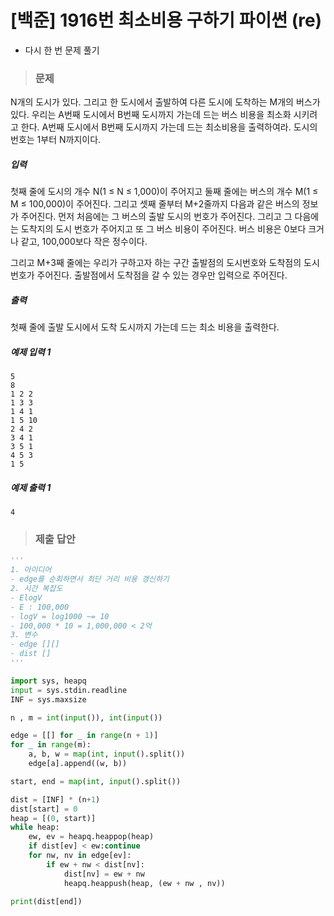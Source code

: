 # [백준] 1916번 최소비용 구하기 파이썬 (re)

- 다시 한 번 문제 풀기

> ### 문제

N개의 도시가 있다. 그리고 한 도시에서 출발하여 다른 도시에 도착하는 M개의 버스가 있다. 우리는 A번째 도시에서 B번째 도시까지 가는데 드는 버스 비용을 최소화 시키려고 한다. A번째 도시에서 B번째 도시까지 가는데 드는 최소비용을 출력하여라. 도시의 번호는 1부터 N까지이다.

##### 입력

첫째 줄에 도시의 개수 N(1 ≤ N ≤ 1,000)이 주어지고 둘째 줄에는 버스의 개수 M(1 ≤ M ≤ 100,000)이 주어진다. 그리고 셋째 줄부터 M+2줄까지 다음과 같은 버스의 정보가 주어진다. 먼저 처음에는 그 버스의 출발 도시의 번호가 주어진다. 그리고 그 다음에는 도착지의 도시 번호가 주어지고 또 그 버스 비용이 주어진다. 버스 비용은 0보다 크거나 같고, 100,000보다 작은 정수이다.

그리고 M+3째 줄에는 우리가 구하고자 하는 구간 출발점의 도시번호와 도착점의 도시번호가 주어진다. 출발점에서 도착점을 갈 수 있는 경우만 입력으로 주어진다.

##### 출력

첫째 줄에 출발 도시에서 도착 도시까지 가는데 드는 최소 비용을 출력한다.

##### 예제 입력 1

```
5
8
1 2 2
1 3 3
1 4 1
1 5 10
2 4 2
3 4 1
3 5 1
4 5 3
1 5
```

##### 예제 출력 1

```
4
```

> ### 제출 답안

```python
'''
1. 아이디어
- edge를 순회하면서 최단 거리 비용 갱신하기
2. 시간 복잡도
- ElogV
- E : 100,000
- logV = log1000 ~= 10
- 100,000 * 10 = 1,000,000 < 2억
3. 변수
- edge [][]
- dist []
'''

import sys, heapq
input = sys.stdin.readline
INF = sys.maxsize

n , m = int(input()), int(input())

edge = [[] for _ in range(n + 1)]
for _ in range(m):
    a, b, w = map(int, input().split())
    edge[a].append((w, b))

start, end = map(int, input().split())

dist = [INF] * (n+1)
dist[start] = 0
heap = [(0, start)]
while heap:
    ew, ev = heapq.heappop(heap)
    if dist[ev] < ew:continue
    for nw, nv in edge[ev]:
        if ew + nw < dist[nv]:
            dist[nv] = ew + nw
            heapq.heappush(heap, (ew + nw , nv))

print(dist[end])
```


